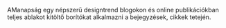 AManapság egy népszerű designtrend blogokon és online publikációkban teljes ablakot kitöltő borítókat alkalmazni a bejegyzések, cikkek tetején.